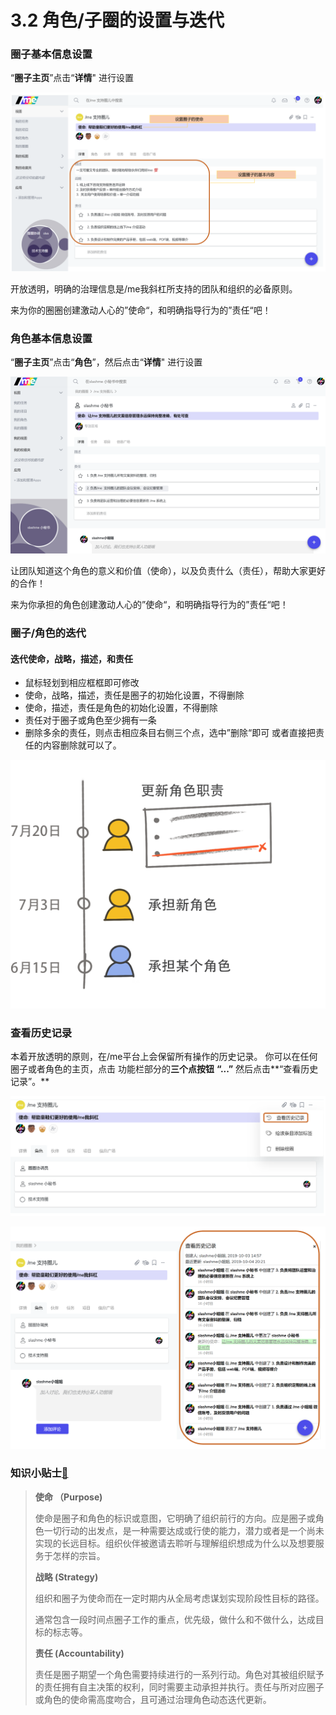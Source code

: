 # 3.2 角色/子圈的设置与迭代

### 圈子基本信息设置

“**圈子主页**”点击“**详情**" 进行设置

![&#x5708;&#x5B50;&#x57FA;&#x672C;&#x4FE1;&#x606F;](../../.gitbook/assets/3-2-1.png)

开放透明，明确的治理信息是/me我斜杠所支持的团队和组织的必备原则。

来为你的圈圈创建激动人心的”使命“，和明确指导行为的”责任“吧！

### 角色基本信息设置

“**圈子主页**”点击“**角色**”，然后点击“**详情**" 进行设置

![&#x89D2;&#x8272;&#x57FA;&#x672C;&#x4FE1;&#x606F;](../../.gitbook/assets/3-2-2.png)

让团队知道这个角色的意义和价值（使命），以及负责什么（责任），帮助大家更好的合作！

来为你承担的角色创建激动人心的”使命“，和明确指导行为的”责任“吧！

### 圈子/角色的迭代

#### **迭代使命，战略，描述，和责任**

*  鼠标轻划到相应框框即可修改
* 使命，战略，描述，责任是圈子的初始化设置，不得删除
* 使命，描述，责任是角色的初始化设置，不得删除
* 责任对于圈子或角色至少拥有一条
* 删除多余的责任，则点击相应条目右侧三个点，选中”删除“即可 或者直接把责任的内容删除就可以了。

![](../../.gitbook/assets/jiao-se-die-dai.png)

### 查看历史记录

本着开放透明的原则，在/me平台上会保留所有操作的历史记录。 你可以在任何圈子或者角色的主页，点击 功能栏部分的**三个点按钮** **“...”** 然后点击**“查看历史记录”。**

![&#x201C;&#x67E5;&#x770B;&#x5386;&#x53F2;&#x8BB0;&#x5F55;&#x201C;&#x6309;&#x94AE;](../../.gitbook/assets/3-2-3.png)

![&#x5386;&#x53F2;&#x8BB0;&#x5F55;&#x5217;&#x8868;](../../.gitbook/assets/3-2-4.png)

### 知识小贴士[📝](https://emojipedia.org/memo/)

> **使命 （Purpose\)**
>
> 使命是圈子和角色的标识或意图，它明确了组织前行的方向。应是圈子或角色一切行动的出发点，是一种需要达成或行使的能力，潜力或者是一个尚未实现的长远目标。组织伙伴被邀请去聆听与理解组织想成为什么以及想要服务于怎样的宗旨。
>
> **战略 \(Strategy\)**
>
> 组织和圈子为使命而在一定时期内从全局考虑谋划实现阶段性目标的路径。
>
> 通常包含一段时间点圈子工作的重点，优先级，做什么和不做什么，达成目标的标志等。
>
> **责任 \(Accountability\)**
>
> 责任是圈子期望一个角色需要持续进行的一系列行动。角色对其被组织赋予的责任拥有自主决策的权利，同时需要主动承担并执行。责任与所对应圈子或角色的使命需高度吻合，且可通过治理角色动态迭代更新。


